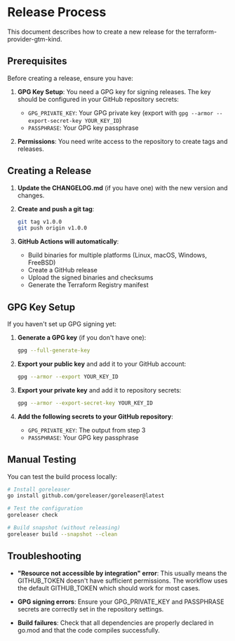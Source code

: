 # Release Process

This document describes how to create a new release for the terraform-provider-gtm-kind.

## Prerequisites

Before creating a release, ensure you have:

1. **GPG Key Setup**: You need a GPG key for signing releases. The key should be configured in your GitHub repository secrets:
   - `GPG_PRIVATE_KEY`: Your GPG private key (export with `gpg --armor --export-secret-key YOUR_KEY_ID`)
   - `PASSPHRASE`: Your GPG key passphrase

2. **Permissions**: You need write access to the repository to create tags and releases.

## Creating a Release

1. **Update the CHANGELOG.md** (if you have one) with the new version and changes.

2. **Create and push a git tag**:
   ```bash
   git tag v1.0.0
   git push origin v1.0.0
   ```

3. **GitHub Actions will automatically**:
   - Build binaries for multiple platforms (Linux, macOS, Windows, FreeBSD)
   - Create a GitHub release
   - Upload the signed binaries and checksums
   - Generate the Terraform Registry manifest

## GPG Key Setup

If you haven't set up GPG signing yet:

1. **Generate a GPG key** (if you don't have one):
   ```bash
   gpg --full-generate-key
   ```

2. **Export your public key** and add it to your GitHub account:
   ```bash
   gpg --armor --export YOUR_KEY_ID
   ```

3. **Export your private key** and add it to repository secrets:
   ```bash
   gpg --armor --export-secret-key YOUR_KEY_ID
   ```

4. **Add the following secrets to your GitHub repository**:
   - `GPG_PRIVATE_KEY`: The output from step 3
   - `PASSPHRASE`: Your GPG key passphrase

## Manual Testing

You can test the build process locally:

```bash
# Install goreleaser
go install github.com/goreleaser/goreleaser@latest

# Test the configuration
goreleaser check

# Build snapshot (without releasing)
goreleaser build --snapshot --clean
```

## Troubleshooting

- **"Resource not accessible by integration" error**: This usually means the GITHUB_TOKEN doesn't have sufficient permissions. The workflow uses the default GITHUB_TOKEN which should work for most cases.

- **GPG signing errors**: Ensure your GPG_PRIVATE_KEY and PASSPHRASE secrets are correctly set in the repository settings.

- **Build failures**: Check that all dependencies are properly declared in go.mod and that the code compiles successfully.
